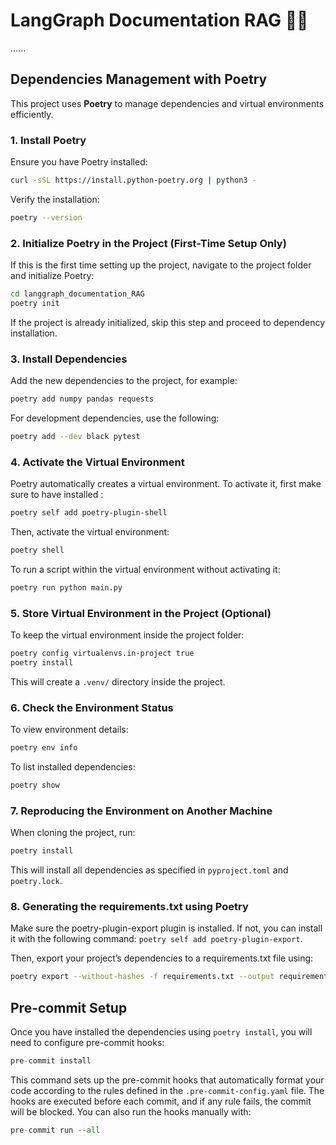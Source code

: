 # LangGraph Documentation RAG 🤖🚀

...<description here>...

## Dependencies Management with Poetry

This project uses **Poetry** to manage dependencies and virtual environments efficiently.

### 1. Install Poetry

Ensure you have Poetry installed:

```bash
curl -sSL https://install.python-poetry.org | python3 -
```

Verify the installation:

```bash
poetry --version
```

### 2. Initialize Poetry in the Project (First-Time Setup Only)

If this is the first time setting up the project, navigate to the project folder and initialize Poetry:

```bash
cd langgraph_documentation_RAG
poetry init
```

If the project is already initialized, skip this step and proceed to dependency installation.

### 3. Install Dependencies

Add the new dependencies to the project, for example:

```bash
poetry add numpy pandas requests
```

For development dependencies, use the following:

```bash
poetry add --dev black pytest
```

### 4. Activate the Virtual Environment

Poetry automatically creates a virtual environment. To activate it, first make sure to have installed :

```bash
poetry self add poetry-plugin-shell
```

Then, activate the virtual environment:

```bash
poetry shell
```

To run a script within the virtual environment without activating it:

```bash
poetry run python main.py
```

### 5. Store Virtual Environment in the Project (Optional)

To keep the virtual environment inside the project folder:

```bash
poetry config virtualenvs.in-project true
poetry install
```

This will create a `.venv/` directory inside the project.

### 6. Check the Environment Status

To view environment details:

```bash
poetry env info
```

To list installed dependencies:

```bash
poetry show
```

### 7. Reproducing the Environment on Another Machine

When cloning the project, run:

```bash
poetry install
```

This will install all dependencies as specified in `pyproject.toml` and `poetry.lock`.

### 8. Generating the requirements.txt using Poetry

Make sure the poetry-plugin-export plugin is installed. If not, you can install it with the following command:
 `poetry self add poetry-plugin-export`.

Then, export your project’s dependencies to a requirements.txt file using:

```bash
poetry export --without-hashes -f requirements.txt --output requirements.txt
```

## Pre-commit Setup

Once you have installed the dependencies using `poetry install`, you will need to configure pre-commit hooks:

```python
pre-commit install
```

This command sets up the pre-commit hooks that automatically format your code according to the rules defined in the `.pre-commit-config.yaml` file. The hooks are executed before each commit, and if any rule fails, the commit will be blocked. You can also run the hooks manually with:

```python
pre-commit run --all
```

<!-- ___

##  Docker Development Setup

Follow these steps to get the main application running using Docker:

1. **Ensure Prerequisites Are Installed**
   Verify that Docker and Docker Compose are installed:
   ```bash
   docker --version
   docker-compose --version
   ```

2. **Configure Environment Variables**
   Create a `.env` file in the project root with the required environment variables (e.g., API keys, tokens).

3. **Build and Start the Container**
   Run the following command to build the Docker image and start the container:
   ```bash
   docker-compose up --build -d
   ```
   > **Note:** The `--build` flag forces a rebuild of the Docker image. This ensures that any changes to the source code, dependencies, or configurations are incorporated into the container.

4. **Monitor the Application**
   Check the logs to verify that the application is running properly:
   ```bash
   docker-compose logs -f
   ```

5. **Development Workflow**
   Since the project’s source code is mounted as a volume, changes made locally will be reflected immediately in the running container. If you update dependencies or configuration files, remember to run `docker-compose up --build` again to rebuild the image and apply these changes.
``` -->
